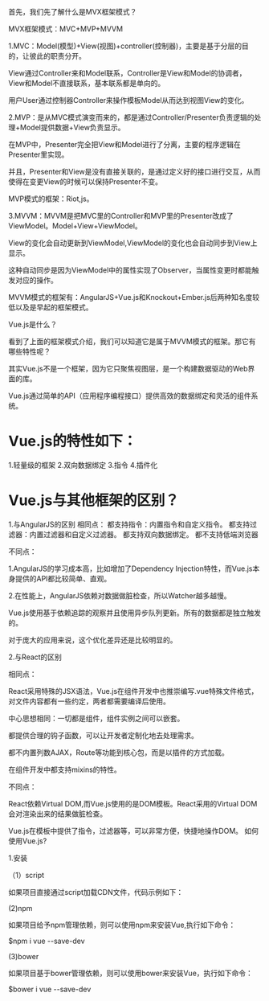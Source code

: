 首先，我们先了解什么是MVX框架模式？

MVX框架模式：MVC+MVP+MVVM

1.MVC：Model(模型)+View(视图)+controller(控制器)，主要是基于分层的目的，让彼此的职责分开。

View通过Controller来和Model联系，Controller是View和Model的协调者，View和Model不直接联系，基本联系都是单向的。

用户User通过控制器Controller来操作模板Model从而达到视图View的变化。

2.MVP：是从MVC模式演变而来的，都是通过Controller/Presenter负责逻辑的处理+Model提供数据+View负责显示。

在MVP中，Presenter完全把View和Model进行了分离，主要的程序逻辑在Presenter里实现。

并且，Presenter和View是没有直接关联的，是通过定义好的接口进行交互，从而使得在变更View的时候可以保持Presenter不变。

MVP模式的框架：Riot,js。

3.MVVM：MVVM是把MVC里的Controller和MVP里的Presenter改成了ViewModel。Model+View+ViewModel。

View的变化会自动更新到ViewModel,ViewModel的变化也会自动同步到View上显示。

这种自动同步是因为ViewModel中的属性实现了Observer，当属性变更时都能触发对应的操作。

MVVM模式的框架有：AngularJS+Vue.js和Knockout+Ember.js后两种知名度较低以及是早起的框架模式。

Vue.js是什么？

看到了上面的框架模式介绍，我们可以知道它是属于MVVM模式的框架。那它有哪些特性呢？

其实Vue.js不是一个框架，因为它只聚焦视图层，是一个构建数据驱动的Web界面的库。

Vue.js通过简单的API（应用程序编程接口）提供高效的数据绑定和灵活的组件系统。

# Vue.js的特性如下：

 1.轻量级的框架
 2.双向数据绑定
 3.指令
 4.插件化

# Vue.js与其他框架的区别？
1.与AngularJS的区别
 相同点：
都支持指令：内置指令和自定义指令。
都支持过滤器：内置过滤器和自定义过滤器。
 都支持双向数据绑定。
 都不支持低端浏览器
 
不同点：

1.AngularJS的学习成本高，比如增加了Dependency Injection特性，而Vue.js本身提供的API都比较简单、直观。

2.在性能上，AngularJS依赖对数据做脏检查，所以Watcher越多越慢。

Vue.js使用基于依赖追踪的观察并且使用异步队列更新。所有的数据都是独立触发的。

对于庞大的应用来说，这个优化差异还是比较明显的。

2.与React的区别

相同点：

React采用特殊的JSX语法，Vue.js在组件开发中也推崇编写.vue特殊文件格式，对文件内容都有一些约定，两者都需要编译后使用。

中心思想相同：一切都是组件，组件实例之间可以嵌套。

都提供合理的钩子函数，可以让开发者定制化地去处理需求。

都不内置列数AJAX，Route等功能到核心包，而是以插件的方式加载。

在组件开发中都支持mixins的特性。

不同点：

React依赖Virtual DOM,而Vue.js使用的是DOM模板。React采用的Virtual DOM会对渲染出来的结果做脏检查。

Vue.js在模板中提供了指令，过滤器等，可以非常方便，快捷地操作DOM。
如何使用Vue.js?

1.安装

（1）script

如果项目直接通过script加载CDN文件，代码示例如下：

<script src="http://webapp.didistatic.com/static/webapp/shield/z/vue/vue/1.0.24/vue.min.js"></script>

(2)npm

如果项目给予npm管理依赖，则可以使用npm来安装Vue,执行如下命令：

$npm i vue --save-dev

(3)bower

如果项目基于bower管理依赖，则可以使用bower来安装Vue，执行如下命令：

$bower i vue --save-dev

